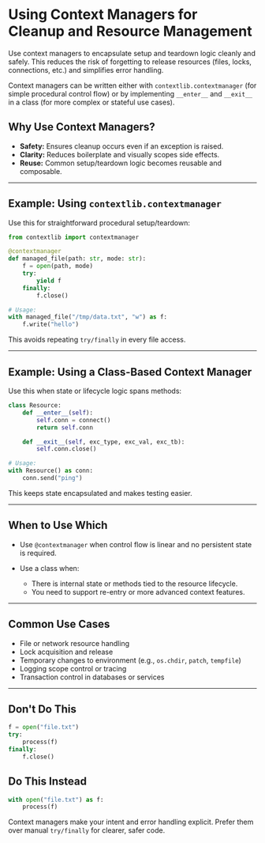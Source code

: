 # Using Context Managers for Cleanup and Resource Management

Use context managers to encapsulate setup and teardown logic cleanly and
safely. This reduces the risk of forgetting to release resources (files,
locks, connections, etc.) and simplifies error handling.

Context managers can be written either with `contextlib.contextmanager`
(for simple procedural control flow) or by implementing `__enter__` and
`__exit__` in a class (for more complex or stateful use cases).

## Why Use Context Managers?

- **Safety:** Ensures cleanup occurs even if an exception is raised.
- **Clarity:** Reduces boilerplate and visually scopes side effects.
- **Reuse:** Common setup/teardown logic becomes reusable and composable.

---

## Example: Using `contextlib.contextmanager`

Use this for straightforward procedural setup/teardown:

```python
from contextlib import contextmanager

@contextmanager
def managed_file(path: str, mode: str):
    f = open(path, mode)
    try:
        yield f
    finally:
        f.close()

# Usage:
with managed_file("/tmp/data.txt", "w") as f:
    f.write("hello")
```

This avoids repeating `try/finally` in every file access.

---

## Example: Using a Class-Based Context Manager

Use this when state or lifecycle logic spans methods:

```python
class Resource:
    def __enter__(self):
        self.conn = connect()
        return self.conn

    def __exit__(self, exc_type, exc_val, exc_tb):
        self.conn.close()

# Usage:
with Resource() as conn:
    conn.send("ping")
```

This keeps state encapsulated and makes testing easier.

---

## When to Use Which

- Use `@contextmanager` when control flow is linear and no persistent
  state is required.
- Use a class when:

  - There is internal state or methods tied to the resource lifecycle.
  - You need to support re-entry or more advanced context features.

---

## Common Use Cases

- File or network resource handling
- Lock acquisition and release
- Temporary changes to environment (e.g., `os.chdir`, `patch`, `tempfile`)
- Logging scope control or tracing
- Transaction control in databases or services

---

## Don't Do This

```python
f = open("file.txt")
try:
    process(f)
finally:
    f.close()
```

## Do This Instead

```python
with open("file.txt") as f:
    process(f)
```

Context managers make your intent and error handling explicit. Prefer them
over manual `try/finally` for clearer, safer code.
